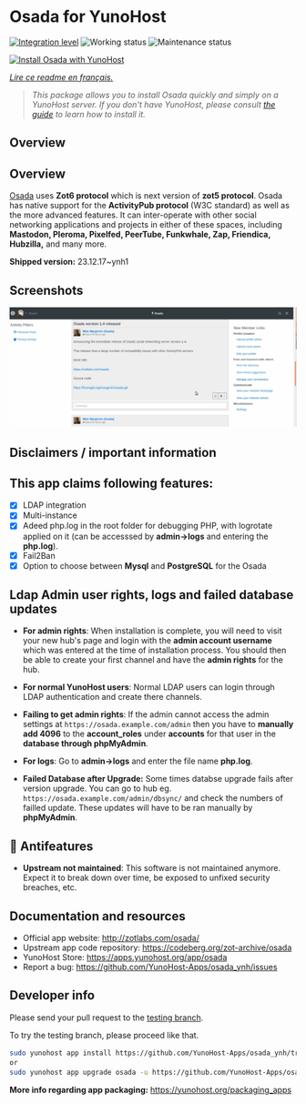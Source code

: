 <!--
N.B.: This README was automatically generated by https://github.com/YunoHost/apps/tree/master/tools/README-generator
It shall NOT be edited by hand.
-->

# Osada for YunoHost

[![Integration level](https://dash.yunohost.org/integration/osada.svg)](https://dash.yunohost.org/appci/app/osada) ![Working status](https://ci-apps.yunohost.org/ci/badges/osada.status.svg) ![Maintenance status](https://ci-apps.yunohost.org/ci/badges/osada.maintain.svg)

[![Install Osada with YunoHost](https://install-app.yunohost.org/install-with-yunohost.svg)](https://install-app.yunohost.org/?app=osada)

*[Lire ce readme en français.](./README_fr.md)*

> *This package allows you to install Osada quickly and simply on a YunoHost server.
If you don't have YunoHost, please consult [the guide](https://yunohost.org/#/install) to learn how to install it.*

## Overview

## Overview
[Osada](http://zotlabs.com/osada/) uses **Zot6 protocol** which is next version of **zot5 protocol**. Osada has native support for the **ActivityPub protocol** (W3C standard) as well as the more advanced features. It can inter-operate with other social networking applications and projects in either of these spaces, including **Mastodon, Pleroma, Pixelfed, PeerTube, Funkwhale, Zap, Friendica, Hubzilla,** and many more.

**Shipped version:** 23.12.17~ynh1

## Screenshots

![Screenshot of Osada](./doc/screenshots/comment_on_posts.gif)

## Disclaimers / important information

## This app claims following features:
- [X] LDAP integration
- [X] Multi-instance
- [X] Adeed php.log in the root folder for debugging PHP, with logrotate applied on it (can be accesssed by **admin->logs** and entering the **php.log**).
- [X] Fail2Ban
- [X] Option to choose between **Mysql** and **PostgreSQL** for the Osada

## Ldap Admin user rights, logs and failed database updates

- **For admin rights**: When installation is complete, you will need to visit your new hub's page and login with the **admin account username** which was entered at the time of installation process. You should then be able to create your first channel and have the **admin rights** for the hub.

- **For normal YunoHost users**: Normal LDAP users can login through LDAP authentication and create there channels.

- **Failing to get admin rights**: If the admin cannot access the admin settings at `https://osada.example.com/admin` then you have to **manually add 4096** to the **account_roles** under **accounts** for that user in the **database through phpMyAdmin**.

- **For logs**: Go to **admin->logs** and enter the file name **php.log**.

- **Failed Database after Upgrade:** Some times databse upgrade fails after version upgrade. You can go to hub eg. `https://osada.example.com/admin/dbsync/` and check the numbers of failled update. These updates will have to be ran manually by **phpMyAdmin**.

## :red_circle: Antifeatures

- **Upstream not maintained**: This software is not maintained anymore. Expect it to break down over time, be exposed to unfixed security breaches, etc.

## Documentation and resources

* Official app website: <http://zotlabs.com/osada/>
* Upstream app code repository: <https://codeberg.org/zot-archive/osada>
* YunoHost Store: <https://apps.yunohost.org/app/osada>
* Report a bug: <https://github.com/YunoHost-Apps/osada_ynh/issues>

## Developer info

Please send your pull request to the [testing branch](https://github.com/YunoHost-Apps/osada_ynh/tree/testing).

To try the testing branch, please proceed like that.

``` bash
sudo yunohost app install https://github.com/YunoHost-Apps/osada_ynh/tree/testing --debug
or
sudo yunohost app upgrade osada -u https://github.com/YunoHost-Apps/osada_ynh/tree/testing --debug
```

**More info regarding app packaging:** <https://yunohost.org/packaging_apps>
